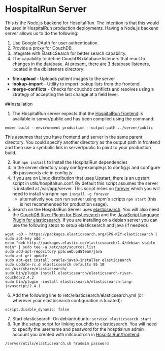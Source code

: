 HospitalRun Server
======
This is the Node.js backend for HospitalRun.  The intention is that this would be used in HospitalRun production deployments.
Having a Node.js backend server allows us to do the following:

1. Use Google OAuth for user authentication.
2. Provide a proxy for CouchDB.
3. Integrate with ElasticSearch for better search capability.
4. The capability to define CouchDB database listeners that react to changes in the database.  At present, there are 3 database listeners, located in the dblisteners directory:
 * **file-upload** - Uploads patient images to the server
 * **lookup-import** - Utility to import lookup lists from the frontend.
 * **merge-conflicts** - Checks for couchdb conflicts and resolves using a strategy of accepting the last change at a field level.

##Installation
1. The HospitalRun server expects that the [HospitalRun frontend](https://github.com/HospitalRun/frontend) is available in server/public and has been compiled using the command:
```
ember build --environment production --output-path ../server/public
```
This assumes that you have frontend and server in the same parent directory.  You could specify another directory as the output path in frontend and then use a symbolic link in server/public to point to your production build.

2. Run ```npm install``` to install the HospitalRun dependencies
3. In the server directory copy config-example.js to config.js and configure db passwords etc in config.js
4. If you are on Linux distribution that uses Upstart, there is an upstart script in utils/hospitalrun.conf.  By default this script assumes the server is installed at /var/app/server. This script relies on [forever](https://github.com/foreverjs/forever) which you will need to install via npm: ```npm install -g forever```
   * alternatively you can run server using npm's scripts `npm start` (this is not recommended for production usage).
5. Search on the HospitalRun Server uses [elasticsearch](https://github.com/elastic/elasticsearch).  You will also need the [CouchDB River Plugin for Elasticsearch](https://github.com/elastic/elasticsearch-river-couchdb) and the [JavaScript language Plugin for elasticsearch](https://github.com/elastic/elasticsearch-lang-javascript).  If you are installing on a debian server you can use the following steps to setup elasticsearch and java (if needed):
  ```
wget -qO - https://packages.elasticsearch.org/GPG-KEY-elasticsearch | sudo apt-key add -
echo "deb http://packages.elastic.co/elasticsearch/1.4/debian stable main" | sudo tee -a /etc/apt/sources.list
sudo add-apt-repository ppa:webupd8team/java
sudo apt-get update
sudo apt-get install oracle-java8-installer elasticsearch
sudo update-rc.d elasticsearch defaults 95 10
cd /usr/share/elasticsearch/
sudo bin/plugin install elasticsearch/elasticsearch-river-couchdb/2.4.2
sudo bin/plugin -install elasticsearch/elasticsearch-lang-javascript/2.4.1
```

6. Add the following line to /etc/elasticsearch/elasticsearch.yml (or wherever your elasticsearch configuration is located):
```
script.disable_dynamic: false
```

7. Start elasticsearch.  On debian/ubuntu: ```service elasticsearch start```
8. Run the setup script for linking couchdb to elasticsearch.  You will need to specify the username and password for the hosptialrun admin account you created with initcouch.sh in [HospitalRun/frontend](https://github.com/HospitalRun/frontend/blob/master/initcouch.sh):
```
/server/utils/elasticsearch.sh hradmin password
```
